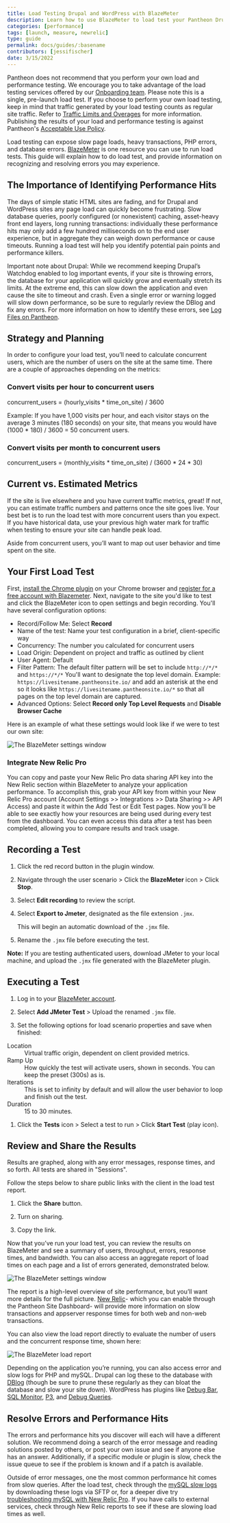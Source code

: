 ```yaml
---
title: Load Testing Drupal and WordPress with BlazeMeter
description: Learn how to use BlazeMeter to load test your Pantheon Drupal or WordPress site.
categories: [performance]
tags: [launch, measure, newrelic]
type: guide
permalink: docs/guides/:basename
contributors: [jessifischer]
date: 3/15/2022
---
```


<Alert title="Warning" type="danger" >

Pantheon does not recommend that you perform your own load and performance testing. We encourage you to take advantage of the load testing services offered by our [Onboarding team](/guides/professional-services/onboarding#pre-launch-load-testing). Please note this is a single, pre-launch load test. If you choose to perform your own load testing, keep in mind that traffic generated by your load testing counts as regular site traffic. Refer to [Traffic Limits and Overages](/traffic-limits#traffic-limits-and-overages) for more information. Publishing the results of your load and performance testing is against Pantheon's [Acceptable Use Policy](https://legal.pantheon.io/).

</Alert>

Load testing can expose slow page loads, heavy transactions, PHP errors, and database errors. [BlazeMeter](https://www.blazemeter.com/) is one resource you can use to run load tests. This guide will explain how to do load test, and provide information on recognizing and resolving errors you may experience.

## The Importance of Identifying Performance Hits

The days of simple static HTML sites are fading, and for Drupal and WordPress sites any page load can quickly become frustrating. Slow database queries, poorly configured (or nonexistent) caching, asset-heavy front end layers, long running transactions: individually these performance hits may only add a few hundred milliseconds on to the end user experience, but in aggregate they can weigh down performance or cause timeouts. Running a load test will help you identify potential pain points and performance killers.

Important note about Drupal: While we recommend keeping Drupal’s Watchdog enabled to log important events, if your site is throwing errors, the database for your application will quickly grow and eventually stretch its limits. At the extreme end, this can slow down the application and even cause the site to timeout and crash. Even a single error or warning logged will slow down performance, so be sure to regularly review the DBlog and fix any errors. For more information on how to identify these errors, see [Log Files on Pantheon](/guides/logs-pantheon).

## Strategy and Planning

In order to configure your load test, you’ll need to calculate concurrent users, which are the number of users on the site at the same time. There are a couple of approaches depending on the metrics:

### Convert visits per hour to concurrent users

concurrent_users = (hourly_visits * time_on_site) / 3600

Example: If you have 1,000 visits per hour, and each visitor stays on the average 3 minutes (180 seconds) on your site, that means you would have (1000 * 180) / 3600 = 50 concurrent users.

### Convert visits per month to concurrent users

concurrent_users = (monthly_visits * time_on_site) / (3600 * 24 * 30)

## Current vs. Estimated Metrics

If the site is live elsewhere and you have current traffic metrics, great! If not, you can estimate traffic numbers and patterns once the site goes live. Your best bet is to run the load test with more concurrent users than you expect. If you have historical data, use your previous high water mark for traffic when testing to ensure your site can handle peak load.

Aside from concurrent users, you’ll want to map out user behavior and time spent on the site.

## Your First Load Test

First, [install the Chrome plugin](https://chrome.google.com/webstore/detail/blazemetertheloadtesti/mbopgmdnpcbohhpnfglgohlbhfongabi?hl=en) on your Chrome browser and [register for a free account with Blazemeter](https://www.blazemeter.com/). Next, navigate to the site you'd like to test and click the BlazeMeter icon to open settings and begin recording. You'll have several configuration options:

- Record/Follow Me: Select **Record**
- Name of the test: Name your test configuration in a brief, client-specific way
- Concurrency: The number you calculated for concurrent users
- Load Origin: Dependent on project and traffic as outlined by client
- User Agent: Default
- Filter Pattern: The default filter pattern will be set to include `http://*/*` and `https://*/*` You'll want to designate the top level domain.
  Example: `https://livesitename.pantheonsite.io/` and add an asterisk at the end so it looks like `https://livesitename.pantheonsite.io/*` so that all pages on the top level domain are captured.
- Advanced Options: Select **Record only Top Level Requests** and **Disable Browser Cache**

Here is an example of what these settings would look like if we were to test our own site:

![The BlazeMeter settings window](../../images/blazemeter-settings-example.png)

### Integrate New Relic Pro

You can copy and paste your New Relic Pro data sharing API key into the New Relic section within BlazeMeter to analyze your application performance. To accomplish this, grab your API key from within your New Relic Pro account (Account Settings >> Integrations >> Data Sharing >> API Access) and paste it within the Add Test or Edit Test pages. Now you'll be able to see exactly how your resources are being used during every test from the dashboard. You can even access this data after a test has been completed, allowing you to compare results and track usage.

## Recording a Test

1. Click the red record button in the plugin window.

1. Navigate through the user scenario > Click the **BlazeMeter** icon > Click **Stop**.

1. Select **Edit recording** to review the script.

1. Select **Export to Jmeter**, designated as the file extension `.jmx`. 

   This will begin an automatic download of the `.jmx` file.
   
1. Rename the `.jmx` file before executing the test.

**Note:** If you are testing authenticated users, download JMeter to your local machine, and upload the `.jmx` file generated with the BlazeMeter plugin.

## Executing a Test

1. Log in to your [BlazeMeter account](https://a.blazemeter.com/user).

1. Select **Add JMeter Test** > Upload the renamed `.jmx` file. 

1. Set the following options for load scenario properties and save when finished:

  <dl>

  <dt>Location</dt>

  <dd>Virtual traffic origin, dependent on client provided metrics.</dd>

  <dt>Ramp Up</dt>

  <dd>How quickly the test will activate users, shown in seconds. You can keep the preset (300s) as is.</dd>

  <dt>Iterations</dt>

  <dd>This is set to infinity by default and will allow the user behavior to loop and finish out the test.</dd>

  <dt>Duration</dt>

  <dd>15 to 30 minutes.</dd>

  </dl>

1. Click the **Tests** icon > Select a test to run > Click **Start Test** (play icon).

## Review and Share the Results

Results are graphed, along with any error messages, response times, and so forth. All tests are shared in "Sessions". 

Follow the steps below to share public links with the client in the load test report.

1. Click the **Share** button.

1. Turn on sharing.

1. Copy the link.

Now that you’ve run your load test, you can review the results on BlazeMeter and see a summary of users, throughput, errors, response times, and bandwidth. You can also access an aggregate report of load times on each page and a list of errors generated, demonstrated below.

![The BlazeMeter settings window](../../images/blazemeter-review-results.png)

The report is a high-level overview of site performance, but you’ll want more details for the full picture. [New Relic](/guides/new-relic)- which you can enable through the Pantheon Site Dashboard- will provide more information on slow transactions and appserver response times for both web and non-web transactions.

You can also view the load report directly to evaluate the number of users and the concurrent response time, shown here:

![The BlazeMeter load report](../../images/blazemeter-load-report.png)

Depending on the application you’re running, you can also access error and slow logs for PHP and mySQL. Drupal can log these to the database with [DBlog](https://api.drupal.org/api/drupal/modules!dblog!dblog.module/7) (though be sure to prune these regularly as they can bloat the database and slow your site down). WordPress has plugins like [Debug Bar](https://wordpress.org/plugins/debug-bar/), [SQL Monitor](https://wordpress.org/plugins/sqlmon/), [P3](https://wordpress.org/plugins/p3-profiler/), and [Debug Queries](https://wordpress.org/plugins/debug-queries/).

## Resolve Errors and Performance Hits

The errors and performance hits you discover will each will have a different solution. We recommend doing a search of the error message and reading solutions posted by others, or post your own issue and see if anyone else has an answer. Additionally, if a specific module or plugin is slow, check the issue queue to see if the problem is known and if a patch is available.

Outside of error messages, one the most common performance hit comes from slow queries. After the load test, check through the [mySQL slow logs](/guides/mariadb-mysql/mysql-slow-log) by downloading these logs via SFTP or, for a deeper dive try [troubleshooting mySQL with New Relic Pro](/guides/new-relic/debug-mysql-new-relic). If you have calls to external services, check through New Relic reports to see if these are slowing load times as well.
